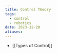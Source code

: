 ```yaml
---
title: Control Theory
tags:
  - control
  - robotics
date: 2023-12-20
aliases:
---
```

- [[Types of Control]]